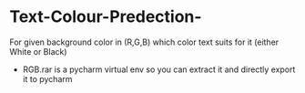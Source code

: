 # Text-Colour-Predection-
For given background color  in (R,G,B) which color text suits for it (either White or Black) 
- RGB.rar is a pycharm virtual env so you can extract it and directly export it to pycharm
